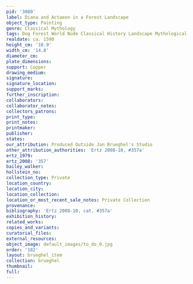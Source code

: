 ```yaml
---
pid: '3080'
label: Diana and Actaeon in a Forest Landscape
object_type: Painting
genre: Classical Mythology
tags: Dog Forest World Nude Classical History Landscape Mythological
realdate: ca. 1590
height_cm: '10.9'
width_cm: '14.8'
diameter_cm: 
plate_dimensions: 
support: Copper
drawing_medium: 
signature: 
signature_location: 
support_marks: 
further_inscription: 
collaborators: 
collaborator_notes: 
collectors_patrons: 
print_type: 
print_notes: 
printmaker: 
publisher: 
states: 
our_attribution: Produced Outside Jan Brueghel's Studio
other_attribution_authorities: 'Ertz 2008-10, #357a'
ertz_1979: 
ertz_2008: '357'
bailey_walker: 
hollstein_no: 
collection_type: Private
location_country: 
location_city: 
location_collection: 
location_or_most_recent_sale_notes: Private Collection
provenance: 
bibliography: 'Ertz 2008-10, cat. #357a'
exhibition_history: 
related_works: 
copies_and_variants: 
curatorial_files: 
external_resources: 
object_image: default_images/to_do_0.jpg
order: '182'
layout: brueghel_item
collection: brueghel
thumbnail: 
full: 
---
```

